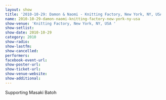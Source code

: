 ```yaml
---
layout: show
title: '2010-10-29: Damon & Naomi - Knitting Factory, New York, NY, USA '
name: 2010-10-29-damon-naomi-knitting-factory-new-york-ny-usa
show-venue: 'Knitting Factory, New York, NY, USA '
show-setlist: 
show-date: 2010-10-29
category: 2010
show-radio: 
show-lastfm: 
show-cancelled: 
performers: 
facebook-event-url: 
show-poster-url: 
show-ticket-url: 
show-venue-website: 
show-additional: 
---
```


Supporting Masaki Batoh
